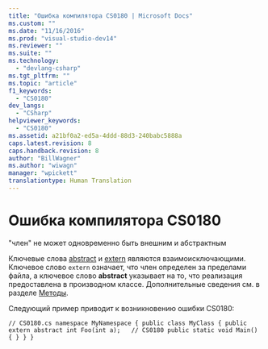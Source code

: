 ```yaml
---
title: "Ошибка компилятора CS0180 | Microsoft Docs"
ms.custom: ""
ms.date: "11/16/2016"
ms.prod: "visual-studio-dev14"
ms.reviewer: ""
ms.suite: ""
ms.technology: 
  - "devlang-csharp"
ms.tgt_pltfrm: ""
ms.topic: "article"
f1_keywords: 
  - "CS0180"
dev_langs: 
  - "CSharp"
helpviewer_keywords: 
  - "CS0180"
ms.assetid: a21bf0a2-ed5a-4ddd-88d3-240babc5888a
caps.latest.revision: 8
caps.handback.revision: 8
author: "BillWagner"
ms.author: "wiwagn"
manager: "wpickett"
translationtype: Human Translation
---
```

# Ошибка компилятора CS0180
"член" не может одновременно быть внешним и абстрактным  
  
 Ключевые слова [abstract](../../csharp/language-reference/keywords/abstract.md) и [extern](../../csharp/language-reference/keywords/extern.md) являются взаимоисключающими. Ключевое слово `extern` означает, что член определен за пределами файла, а ключевое слово **abstract** указывает на то, что реализация предоставлена в производном классе. Дополнительные сведения см. в разделе [Методы](../../csharp/programming-guide/classes-and-structs/methods.md).  
  
 Следующий пример приводит к возникновению ошибки CS0180:  
  
```  
// CS0180.cs namespace MyNamespace { public class MyClass { public extern abstract int Foo(int a);   // CS0180 public static void Main() { } } }  
```